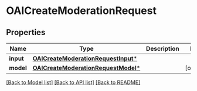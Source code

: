 # OAICreateModerationRequest

## Properties
Name | Type | Description | Notes
------------ | ------------- | ------------- | -------------
**input** | [**OAICreateModerationRequestInput***](OAICreateModerationRequestInput.md) |  | 
**model** | [**OAICreateModerationRequestModel***](OAICreateModerationRequestModel.md) |  | [optional] 

[[Back to Model list]](../README.md#documentation-for-models) [[Back to API list]](../README.md#documentation-for-api-endpoints) [[Back to README]](../README.md)


